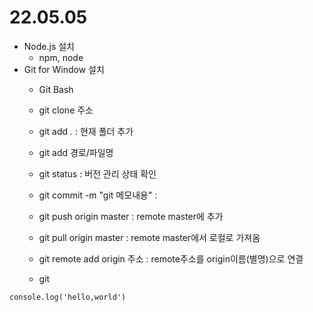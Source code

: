 # 22.05.05
- Node.js 설치
    - npm, node
- Git for Window 설치
    - Git Bash
    - git clone 주소
    - git add . : 현재 폴더 추가
    - git add 경로/파일명
    - git status : 버전 관리 상태 확인
    - git commit -m "git 메모내용" : 
    - git push origin master : remote master에 추가
    - git pull origin master : remote master에서 로컬로 가져옴
    - git remote add origin 주소 : remote주소를 origin이름(별명)으로 연결

    - git 

```
console.log('hello,world')
```